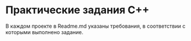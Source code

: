 # Практические задания С++
В каждом проекте в Readme.md указаны требования, в соответствии с которыми выполнено задание.
